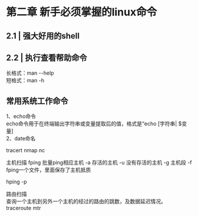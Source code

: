 # 第二章 新手必须掌握的linux命令
## 2.1 | 强大好用的shell
## 2.2 | 执行查看帮助命令
长格式：man --help  
短格式：man -h

## 常用系统工作命令
1、echo命令  
echo命令用于在终端输出字符串或变量提取后的值，格式是“echo [字符串| $变量]  
2、date命名  


tracert
nmap
nc

主机扫描
fping 批量ping相应主机
-a 存活的主机
-u 没有存活的主机
-g 主机段
-f fping一个文件，里面保存了主机抵质

hping
-p 

路由扫描  
查询一个主机到另外一个主机的经过的路由的跳数，及数据延迟情况。  
traceroute mtr  
